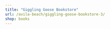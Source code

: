 ```yaml
---
title: "Giggling Goose Bookstore"
url: /avila-beach/giggling-goose-bookstore-3/
shop: books
---
```

